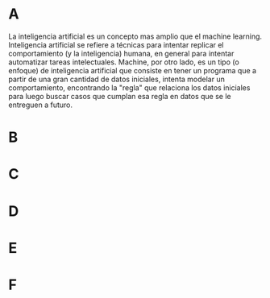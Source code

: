 # A
La inteligencia artificial es un concepto mas amplio que el machine learning. Inteligencia artificial se refiere a técnicas para intentar replicar el comportamiento (y la inteligencia) humana, en general para intentar automatizar tareas intelectuales. Machine, por otro lado, es un tipo (o enfoque) de inteligencia artificial que consiste en tener un programa que a partir de una gran cantidad de datos iniciales, intenta modelar un comportamiento, encontrando la "regla" que relaciona los datos iniciales para luego buscar casos que cumplan esa regla en datos que se le entreguen a futuro.

# B

# C

# D

# E

# F